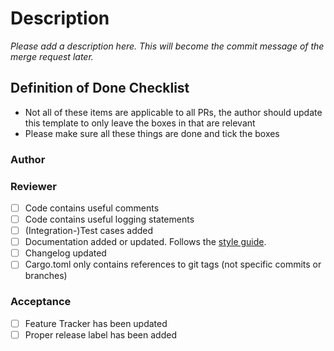 # Description

*Please add a description here. This will become the commit message of the merge request later.*

## Definition of Done Checklist

- Not all of these items are applicable to all PRs, the author should update this template to only leave the boxes in that are relevant
- Please make sure all these things are done and tick the boxes

### Author

### Reviewer

- [ ] Code contains useful comments
- [ ] Code contains useful logging statements
- [ ] (Integration-)Test cases added
- [ ] Documentation added or updated. Follows the [style guide](https://docs.stackable.tech/home/nightly/contributor/docs/style-guide).
- [ ] Changelog updated
- [ ] Cargo.toml only contains references to git tags (not specific commits or branches)

### Acceptance

- [ ] Feature Tracker has been updated
- [ ] Proper release label has been added
